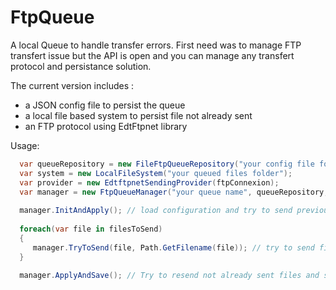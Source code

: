 FtpQueue
========

A local Queue to handle transfer errors. First need was to manage FTP transfert issue but the API is open and you can manage any transfert protocol and persistance solution.

The current version includes :
- a JSON config file to persist the queue
- a local file based system to persist file not already sent
- an FTP protocol using EdtFtpnet library


Usage:

```csharp
  var queueRepository = new FileFtpQueueRepository("your config file folder");
  var system = new LocalFileSystem("your queued files folder");
  var provider = new EdtftpnetSendingProvider(ftpConnexion);
  var manager = new FtpQueueManager("your queue name", queueRepository, system, provider);
  
  manager.InitAndApply(); // load configuration and try to send previously queued items
  
  foreach(var file in filesToSend)
  {
     manager.TryToSend(file, Path.GetFilename(file)); // try to send files in our current process
  }
  
  manager.ApplyAndSave(); // Try to resend not already sent files and save queue content (so, these files are not be sent but will be resend at the next restart)
```
